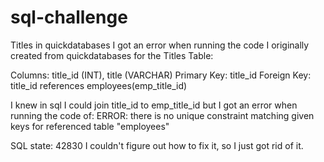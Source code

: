 # sql-challenge

Titles in quickdatabases
  I got an error when running the code I originally created from quickdatabases for the 
  Titles Table:

Columns: title_id (INT), title (VARCHAR)
Primary Key: title_id
Foreign Key: title_id references employees(emp_title_id)

I knew in sql I could join title_id to emp_title_id but I got an error when running the code of:
ERROR:  there is no unique constraint matching given keys for referenced table "employees" 

SQL state: 42830
I couldn't figure out how to fix it, so I just got rid of it.
